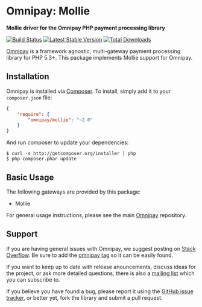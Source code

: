 # Omnipay: Mollie

**Mollie driver for the Omnipay PHP payment processing library**

[![Build Status](https://travis-ci.org/omnipay/mollie.png?branch=master)](https://travis-ci.org/omnipay/mollie)
[![Latest Stable Version](https://poser.pugx.org/omnipay/mollie/version.png)](https://packagist.org/packages/omnipay/mollie)
[![Total Downloads](https://poser.pugx.org/omnipay/mollie/d/total.png)](https://packagist.org/packages/omnipay/mollie)

[Omnipay](https://github.com/omnipay/omnipay) is a framework agnostic, multi-gateway payment
processing library for PHP 5.3+. This package implements Mollie support for Omnipay.

## Installation

Omnipay is installed via [Composer](http://getcomposer.org/). To install, simply add it
to your `composer.json` file:

```json
{
    "require": {
        "omnipay/mollie": "~2.0"
    }
}
```

And run composer to update your dependencies:

    $ curl -s http://getcomposer.org/installer | php
    $ php composer.phar update

## Basic Usage

The following gateways are provided by this package:

* Mollie

For general usage instructions, please see the main [Omnipay](https://github.com/omnipay/omnipay)
repository.

## Support

If you are having general issues with Omnipay, we suggest posting on
[Stack Overflow](http://stackoverflow.com/). Be sure to add the
[omnipay tag](http://stackoverflow.com/questions/tagged/omnipay) so it can be easily found.

If you want to keep up to date with release anouncements, discuss ideas for the project,
or ask more detailed questions, there is also a [mailing list](https://groups.google.com/forum/#!forum/omnipay) which
you can subscribe to.

If you believe you have found a bug, please report it using the [GitHub issue tracker](https://github.com/omnipay/mollie/issues),
or better yet, fork the library and submit a pull request.
